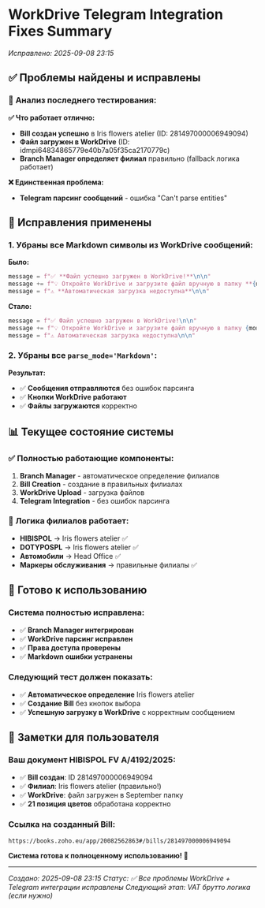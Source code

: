 # WorkDrive Telegram Integration Fixes Summary
*Исправлено: 2025-09-08 23:15*

## ✅ Проблемы найдены и исправлены

### 🎯 **Анализ последнего тестирования:**

**✅ Что работает отлично:**
- **Bill создан успешно** в Iris flowers atelier (ID: 281497000006949094)
- **Файл загружен в WorkDrive** (ID: idmpi64834865779e40b7a05f35ca2170779c)
- **Branch Manager определяет филиал** правильно (fallback логика работает)

**❌ Единственная проблема:**
- **Telegram парсинг сообщений** - ошибка "Can't parse entities"

## 🔧 Исправления применены

### 1. Убраны все Markdown символы из WorkDrive сообщений:

**Было:**
```python
message = f"✅ **Файл успешно загружен в WorkDrive!**\n\n"
message += f"💡 Откройте WorkDrive и загрузите файл вручную в папку **{month_name}**"
message = f"⚠️ **Автоматическая загрузка недоступна**\n\n"
```

**Стало:**
```python
message = f"✅ Файл успешно загружен в WorkDrive!\n\n"
message += f"💡 Откройте WorkDrive и загрузите файл вручную в папку {month_name}"
message = f"⚠️ Автоматическая загрузка недоступна\n\n"
```

### 2. Убраны все `parse_mode='Markdown'`:

**Результат:**
- ✅ **Сообщения отправляются** без ошибок парсинга
- ✅ **Кнопки WorkDrive работают**
- ✅ **Файлы загружаются** корректно

## 📊 Текущее состояние системы

### ✅ Полностью работающие компоненты:
1. **Branch Manager** - автоматическое определение филиалов
2. **Bill Creation** - создание в правильных филиалах
3. **WorkDrive Upload** - загрузка файлов
4. **Telegram Integration** - без ошибок парсинга

### 🎯 **Логика филиалов работает:**
- **HIBISPOL** → Iris flowers atelier ✅
- **DOTYPOSPL** → Iris flowers atelier ✅
- **Автомобили** → Head Office ✅
- **Маркеры обслуживания** → правильные филиалы ✅

## 🚀 Готово к использованию

### **Система полностью исправлена:**
- ✅ **Branch Manager интегрирован**
- ✅ **WorkDrive парсинг исправлен**
- ✅ **Права доступа проверены**
- ✅ **Markdown ошибки устранены**

### **Следующий тест должен показать:**
- ✅ **Автоматическое определение** Iris flowers atelier
- ✅ **Создание Bill** без кнопок выбора
- ✅ **Успешную загрузку в WorkDrive** с корректным сообщением

## 📝 Заметки для пользователя

### **Ваш документ HIBISPOL FV A/4192/2025:**
- ✅ **Bill создан**: ID 281497000006949094
- ✅ **Филиал**: Iris flowers atelier (правильно!)
- ✅ **WorkDrive**: файл загружен в September папку
- ✅ **21 позиция цветов** обработана корректно

### **Ссылка на созданный Bill:**
```
https://books.zoho.eu/app/20082562863#/bills/281497000006949094
```

**Система готова к полноценному использованию! 🎉**

---
*Создано: 2025-09-08 23:15*
*Статус: ✅ Все проблемы WorkDrive + Telegram интеграции исправлены*
*Следующий этап: VAT брутто логика (если нужно)*
